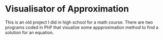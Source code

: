 # Visualisator of Approximation

This is an old project I did in high school for a math course. 
There are two programs coded in PhP that visualize some appproximation method to find a solution for an equation.

